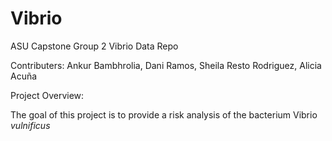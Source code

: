 # Vibrio
ASU Capstone Group 2 Vibrio Data Repo 

Contributers: Ankur Bambhrolia, Dani Ramos, Sheila Resto Rodriguez, Alicia Acuña

Project Overview:

The goal of this project is to provide a risk analysis of the bacterium Vibrio _vulnificus_  
  
